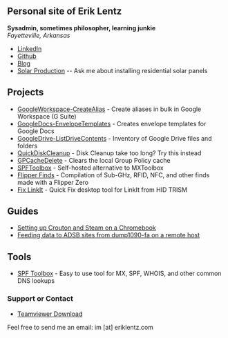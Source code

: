 ## Personal site of Erik Lentz
**Sysadmin, sometimes philosopher, learning junkie**  
*Fayetteville, Arkansas*
- [LinkedIn](https://www.linkedin.com/in/eriklentz/)
- [Github](https://github.com/eriklentz)
- [Blog](https://thespecter.net/blog)
- [Solar Production](https://dev1.eriklentz.com/solar/) -- Ask me about installing residential solar panels

## Projects

- [GoogleWorkspace-CreateAlias](https://github.com/ErikLentz/GoogleWorkspace-CreateAlias) - Create aliases in bulk in Google Workspace (G Suite)
- [GoogleDocs-EnvelopeTemplates](https://github.com/ErikLentz/GoogleDocs-EnvelopeTemplates) - Creates envelope templates for Google Docs
- [GoogleDrive-ListDriveContents](https://gist.github.com/ErikLentz/a7dd0ddcc812ee01a9efe19ad17c2055) - Inventory of Google Drive files and folders
- [QuickDiskCleanup](https://github.com/ErikLentz/QuickDiskCleanup) - Disk Cleanup take too long? Try this instead
- [GPCacheDelete](https://github.com/ErikLentz/GPCacheDelete) - Clears the local Group Policy cache
- [SPFToolbox](https://github.com/charlesabarnes/SPFtoolbox) - Self-hosted alternative to MXToolbox
- [Flipper Finds](https://github.com/ErikLentz/Flipper-Finds) - Compilation of Sub-GHz, RFID, NFC, and other finds made with a Flipper Zero
- [Fix LinkIt](https://github.com/ErikLentz/FixLinkIt) - Quick Fix desktop tool for LinkIt from HID TRISM

## Guides

- [Setting up Crouton and Steam on a Chromebook](http://thespecter.net/blog/technology/setting-up-steam-on-a-chromebook-with-crouton-and-linux/)
- [Feeding data to ADSB sites from dump1090-fa on a remote host](https://thespecter.net/blog/technology/feeding-data-to-adsb-sites-from-dump1090-fa-on-a-remote-host/)

## Tools

- [SPF Toolbox](https://dev1.eriklentz.com/spftoolbox/) - Easy to use tool for MX, SPF, WHOIS, and other common DNS lookups

### Support or Contact 

- [Teamviewer Download](https://download.teamviewer.com/full)

Feel free to send me an email: im [at] eriklentz.com
